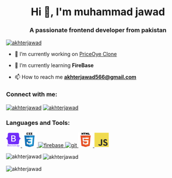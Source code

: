 <h1 align="center">Hi 👋, I'm muhammad jawad</h1>
<h3 align="center">A passionate frontend developer from pakistan</h3>

<p align="left"> <a href="https://github.com/ryo-ma/github-profile-trophy"><img src="https://github-profile-trophy.vercel.app/?username=akhterjawad" alt="akhterjawad" /></a> </p>

- 🔭 I’m currently working on [PriceOye Clone](https://github.com/akhterjawad/First-Eid-Project)

- 🌱 I’m currently learning **FireBase**

- 📫 How to reach me **akhterjawad566@gmail.com**

<h3 align="left">Connect with me:</h3>
<p align="left">
<a href="https://www.linkedin.com/in/muhammad-jawad-1814772a9/" target="blank"><img align="center" src="https://raw.githubusercontent.com/rahuldkjain/github-profile-readme-generator/master/src/images/icons/Social/linked-in-alt.svg" alt="akhterjawad" height="30" width="40" /></a>
<a href="https://www.facebook.com/nadeem.akhter.5648137" target="blank"><img align="center" src="https://raw.githubusercontent.com/rahuldkjain/github-profile-readme-generator/master/src/images/icons/Social/facebook.svg" alt="akhterjawad" height="30" width="40" /></a>
</p>

<h3 align="left">Languages and Tools:</h3>
<p align="left"> <a href="https://getbootstrap.com" target="_blank" rel="noreferrer"> <img src="https://raw.githubusercontent.com/devicons/devicon/master/icons/bootstrap/bootstrap-plain-wordmark.svg" alt="bootstrap" width="40" height="40"/> </a> <a href="https://www.w3schools.com/css/" target="_blank" rel="noreferrer"> <img src="https://raw.githubusercontent.com/devicons/devicon/master/icons/css3/css3-original-wordmark.svg" alt="css3" width="40" height="40"/> </a> <a href="https://firebase.google.com/" target="_blank" rel="noreferrer"> <img src="https://www.vectorlogo.zone/logos/firebase/firebase-icon.svg" alt="firebase" width="40" height="40"/> </a> <a href="https://git-scm.com/" target="_blank" rel="noreferrer"> <img src="https://www.vectorlogo.zone/logos/git-scm/git-scm-icon.svg" alt="git" width="40" height="40"/> </a> <a href="https://www.w3.org/html/" target="_blank" rel="noreferrer"> <img src="https://raw.githubusercontent.com/devicons/devicon/master/icons/html5/html5-original-wordmark.svg" alt="html5" width="40" height="40"/> </a> <a href="https://developer.mozilla.org/en-US/docs/Web/JavaScript" target="_blank" rel="noreferrer"> <img src="https://raw.githubusercontent.com/devicons/devicon/master/icons/javascript/javascript-original.svg" alt="javascript" width="40" height="40"/> </a> </p>

<p><img align="left" src="https://github-readme-stats.vercel.app/api/top-langs?username=akhterjawad&show_icons=true&locale=en&layout=compact" alt="akhterjawad" /></p>

<p>&nbsp;<img align="center" src="https://github-readme-stats.vercel.app/api?username=akhterjawad&show_icons=true&locale=en" alt="akhterjawad" /></p>

<p><img align="center" src="https://github-readme-streak-stats.herokuapp.com/?user=akhterjawad&" alt="akhterjawad" /></p>
